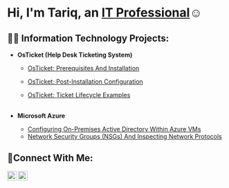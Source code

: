 <h1>Hi, I'm Tariq, an <a href="https://linkedin.com/in/tariqjerrodwilliams">IT Professional</a>☺</h1>

<h2>👨‍💻 Information Technology Projects:</h2>

- <b>OsTicket (Help Desk Ticketing System)</b>

  - [OsTicket: Prerequisites And Installation](https://github.com/TariqJerrodWilliams/osticketinstall)

  - [OsTicket: Post-Installation Configuration](https://github.com/TariqJerrodWilliams/postinstallationconfiguration)

  - [OsTicket: Ticket Lifecycle Examples](https://github.com/TariqJerrodWilliams/ticketlifecycle)
<br></br>

- <b>Microsoft Azure</b>
  - [Configuring On-Premises Active Directory Within Azure VMs](https://github.com/joshmadakorcc/configure-ad)
  - [Network Security Groups (NSGs) And Inspecting Network Protocols](https://github.com/joshmadakorcc/azure-network-protocols)

<h2>🤳Connect With Me:</h2>

<a href=www.linkedin.com/in/tariq-williams>
  <img align="left" alt="Tariq | LinkedIn" width="22px" 
  src="https://cdn.jsdelivr.net/npm/simple-icons@v3/icons/linkedin.svg" />
</a>

<a href=https://www.instagram.com/zeustar_iq/>
  <img align="left" alt="Tariq | Instagram" width="22px" 
  src="https://cdn.jsdelivr.net/npm/simple-icons@v3/icons/instagram.svg" />
</a>

